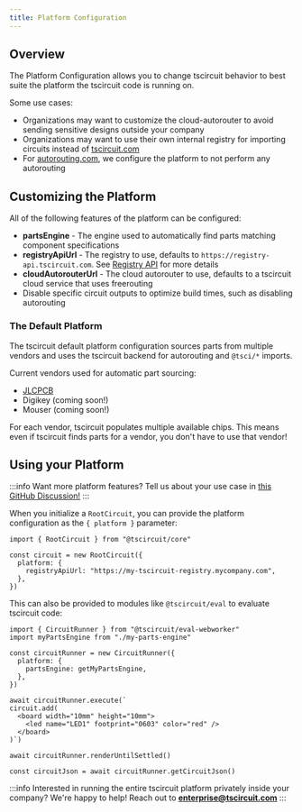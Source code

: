 ```yaml
---
title: Platform Configuration
---
```


## Overview

The Platform Configuration allows you to change tscircuit behavior to best suite
the platform the tscircuit code is running on.

Some use cases:

- Organizations may want to customize the cloud-autorouter to avoid sending sensitive designs outside your company
- Organizations may want to use their own internal registry for importing circuits instead of [tscircuit.com](https://tscircuit.com)
- For [autorouting.com](https://autorouting.com), we configure the platform to not perform any autorouting

## Customizing the Platform

All of the following features of the platform can be configured:

- **partsEngine** - The engine used to automatically find parts matching component specifications
- **registryApiUrl** - The registry to use, defaults to `https://registry-api.tscircuit.com`. See [Registry API](../web-apis/the-registry-api.md) for more details
- **cloudAutorouterUrl** - The cloud autorouter to use, defaults to a tscircuit cloud service that uses freerouting
- Disable specific circuit outputs to optimize build times, such as disabling autorouting

### The Default Platform

The tscircuit default platform configuration sources parts from multiple vendors
and uses the tscircuit backend for autorouting and `@tsci/*` imports.

Current vendors used for automatic part sourcing:

- [JLCPCB](https://jlcpcb.com)
- Digikey (coming soon!)
- Mouser (coming soon!)

For each vendor, tscircuit populates multiple available chips. This means even
if tscircuit finds parts for a vendor, you don't have to use that vendor!

## Using your Platform

:::info
Want more platform features? Tell us about your use case in [this GitHub Discussion!](https://github.com/orgs/tscircuit/discussions/514)
:::

When you initialize a `RootCircuit`, you can provide the platform configuration
as the `{ platform }` parameter:

```tsx
import { RootCircuit } from "@tscircuit/core"

const circuit = new RootCircuit({
  platform: {
    registryApiUrl: "https://my-tscircuit-registry.mycompany.com",
  },
})
```

This can also be provided to modules like `@tscircuit/eval` to evaluate tscircuit
code:

```tsx
import { CircuitRunner } from "@tscircuit/eval-webworker"
import myPartsEngine from "./my-parts-engine"

const circuitRunner = new CircuitRunner({
  platform: {
    partsEngine: getMyPartsEngine,
  },
})

await circuitRunner.execute(`
circuit.add(
  <board width="10mm" height="10mm">
    <led name="LED1" footprint="0603" color="red" />
  </board>
)`)

await circuitRunner.renderUntilSettled()

const circuitJson = await circuitRunner.getCircuitJson()
```

:::info
Interested in running the entire tscircuit platform privately inside your company?
We're happy to help! Reach out to **enterprise@tscircuit.com**
:::
